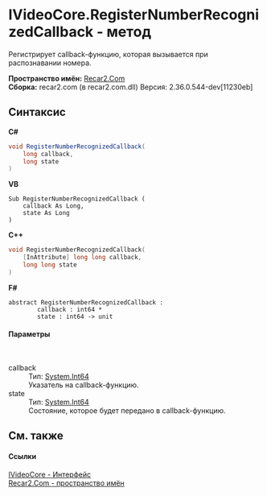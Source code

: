 # IVideoCore.RegisterNumberRecognizedCallback - метод
 

Регистрирует callback-функцию, которая вызывается при распознавании номера.

**Пространство имён:**&nbsp;<a href="68726a4f-5108-9c67-8918-cc6a6e73f216">Recar2.Com</a><br />**Сборка:**&nbsp;recar2.com (в recar2.com.dll) Версия: 2.36.0.544-dev[11230eb]

## Синтаксис

**C#**<br />
``` C#
void RegisterNumberRecognizedCallback(
	long callback,
	long state
)
```

**VB**<br />
``` VB
Sub RegisterNumberRecognizedCallback ( 
	callback As Long,
	state As Long
)
```

**C++**<br />
``` C++
void RegisterNumberRecognizedCallback(
	[InAttribute] long long callback, 
	long long state
)
```

**F#**<br />
``` F#
abstract RegisterNumberRecognizedCallback : 
        callback : int64 * 
        state : int64 -> unit 

```


#### Параметры
&nbsp;<dl><dt>callback</dt><dd>Тип:&nbsp;<a href="http://msdn2.microsoft.com/ru-ru/library/6yy583ek" target="_blank">System.Int64</a><br />Указатель на callback-функцию.</dd><dt>state</dt><dd>Тип:&nbsp;<a href="http://msdn2.microsoft.com/ru-ru/library/6yy583ek" target="_blank">System.Int64</a><br />Состояние, которое будет передано в callback-функцию.</dd></dl>

## См. также


#### Ссылки
<a href="d95812bc-cb61-9b62-2a15-f86fcfc2ed7a">IVideoCore - Интерфейс</a><br /><a href="68726a4f-5108-9c67-8918-cc6a6e73f216">Recar2.Com - пространство имён</a><br />